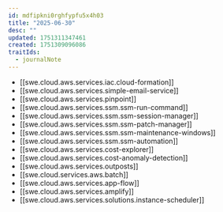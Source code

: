 ```yaml
---
id: mdfipkni0rghfypfu5x4h03
title: "2025-06-30"
desc: ""
updated: 1751311347461
created: 1751309096086
traitIds:
  - journalNote
---
```


- [[swe.cloud.aws.services.iac.cloud-formation]]
- [[swe.cloud.aws.services.simple-email-service]]
- [[swe.cloud.aws.services.pinpoint]]
- [[swe.cloud.aws.services.ssm.ssm-run-command]]
- [[swe.cloud.aws.services.ssm.ssm-session-manager]]
- [[swe.cloud.aws.services.ssm.ssm-patch-manager]]
- [[swe.cloud.aws.services.ssm.ssm-maintenance-windows]]
- [[swe.cloud.aws.services.ssm.ssm-automation]]
- [[swe.cloud.aws.services.cost-explorer]]
- [[swe.cloud.aws.services.cost-anomaly-detection]]
- [[swe.cloud.aws.services.outposts]]
- [[swe.cloud.services.aws.batch]]
- [[swe.cloud.aws.services.app-flow]]
- [[swe.cloud.aws.services.amplify]]
- [[swe.cloud.aws.services.solutions.instance-scheduler]]
